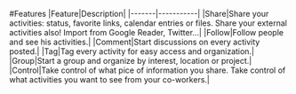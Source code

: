 #Features
|Feature|Description|
|-------|-----------|
|Share|Share your activities: status, favorite links, calendar entries or files. Share your external activities also! Import from Google Reader, Twitter...|
|Follow|Follow people and see his activities.|
|Comment|Start discussions on every activity posted.|
|Tag|Tag every activity for easy access and organization.|
|Group|Start a group and organize by interest, location or project.|
|Control|Take control of what pice of information you share. Take control of what activities you want to see from your co-workers.|